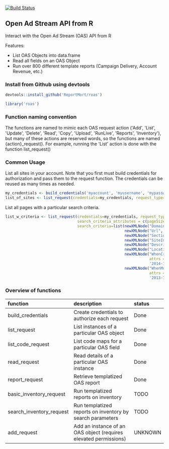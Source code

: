 <!-- README.md is generated from README.Rmd. Please edit that file -->
[![Build Status](https://travis-ci.org/ReportMort/roas.svg?branch=master)](https://travis-ci.org/ReportMort/roas)

Open Ad Stream API from R
-------------------------

Interact with the Open Ad Stream (OAS) API from R

Features:

-   List OAS Objects into data.frame
-   Read all fields on an OAS Object
-   Run over 800 different template reports (Campaign Delivery, Account Revenue, etc.)

### Install from Github using devtools

``` r
devtools::install_github('ReportMort/roas')
```

``` r
library('roas')
```

### Function naming convention

The functions are named to mimic each OAS request action ('Add', 'List', 'Update', 'Delete', 'Read', 'Copy', 'Upload', 'RunLive', 'Reports', 'Inventory'), but many of these actions are reserved words, so the functions are named {action}\_request(). For example, running the 'List' action is done with the function list\_request()

### Common Usage

List all sites in your account. Note that you first must build credentials for authorization and pass them to the request function. The credentials can be reused as many times as needed.

``` r
my_credentials <- build_credentials('myaccount', 'myusername', 'mypassword')
list_of_sites <- list_request(credentials=my_credentials, request_type='Site')
```

List all pages with a particular search criteria.

``` r
list_w_criteria <- list_request(credentials=my_credentials, request_type='Page', 
                                search_criteria_attributes = c(pageSize=100), 
                                search_criteria=list(newXMLNode("Domain", "mySite"), 
                                                     newXMLNode("Url", "001"), 
                                                     newXMLNode("SectionId", "Ar%ves"), 
                                                     newXMLNode("SiteId", "ApiSite"), 
                                                     newXMLNode("Description", "My Page"), 
                                                     newXMLNode("LocationKey", "7"), 
                                                     newXMLNode("WhenCreated", 
                                                                attrs = c(condition = "GT"), 
                                                                '2014-12-31'), 
                                                     newXMLNode("WhenModified", 
                                                                attrs = c(condition = "GT"), 
                                                                '2013-12-31')))
```

### Overview of functions

| function                   | description                                                      | status  |
|:---------------------------|:-----------------------------------------------------------------|:--------|
| build\_credentials         | Create credentials to authorize each request                     | Done    |
| list\_request              | List instances of a particular OAS object                        | Done    |
| list\_code\_request        | List code maps for a particular OAS field                        | Done    |
| read\_request              | Read details of a particular OAS instance                        | Done    |
| report\_request            | Retrieve templatized OAS report                                  | Done    |
| basic\_inventory\_request  | Run templatized reports on inventory                             | TODO    |
| search\_inventory\_request | Run templatized reports on inventory by search parameters        | TODO    |
| add\_request               | Add an instance of an OAS object (requires elevated permissions) | UNKNOWN |
